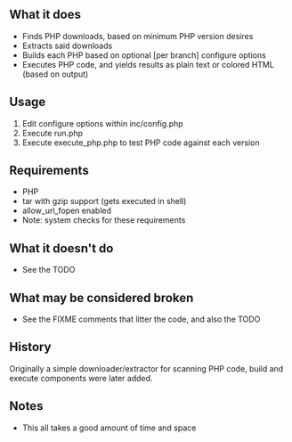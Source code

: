 ## What it does ##
- Finds PHP downloads, based on minimum PHP version desires
- Extracts said downloads
- Builds each PHP based on optional [per branch] configure options
- Executes PHP code, and yields results as plain text or colored HTML (based on output)

## Usage ##
1. Edit configure options within inc/config.php
2. Execute run.php
3. Execute execute_php.php to test PHP code against each version

## Requirements ##
- PHP
- tar with gzip support (gets executed in shell)
- allow_url_fopen enabled
- Note: system checks for these requirements

## What it doesn't do ##
- See the TODO

## What may be considered broken ##
- See the FIXME comments that litter the code, and also the TODO

## History ##
Originally a simple downloader/extractor for scanning PHP code, build and execute components were later added.

## Notes ##
- This all takes a good amount of time and space